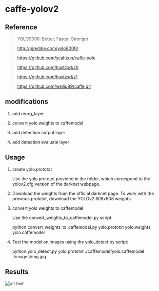 # caffe-yolov2

## Reference

> YOLO9000: Better, Faster, Stronger

> http://pjreddie.com/yolo9000/

> https://github.com/yeahkun/caffe-yolo

> https://github.com/hustzxd/z0

> https://github.com/hustzxd/z1

> https://github.com/weiliu89/caffe.git

## modifications

1. add reorg_layer

2. convert yolo weights to caffemodel

3. add detection output layer

4. add detection evaluate layer

## Usage

1. create yolo.prototxt

   Use the yolo.prototxt provided in the folder, which correspond to the yolov2.cfg version of the darknet webpage.

2. Download the weights from the official darknet page. To work with the previous prototxt, download the YOLOv2 608x608 weights.

3. convert yolo weights to caffemodel

   Use the convert_weights_to_caffemodel.py script:
  
   python convert_weights_to_caffemodel.py yolo.prototxt yolo.weights yolo.caffemodel

4. Test the model on images using the yolo_detect.py script:
   
   python yolo_detect.py yolo.prototxt ./caffemodel/yolo.caffemodel ./images/img.jpg
   
## Results

![alt text](https://raw.githubusercontent.com/Serge3006/caffe-yolov2/yolo_detection.png)
